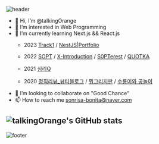 
<!---
talkingOrange/talkingOrange is a ✨ special ✨ repository because its `README.md` (this file) appears on your GitHub profile.
You can click the Preview link to take a look at your changes.
--->

![header](https://capsule-render.vercel.app/api?type=wave&color=timeGradient&height=300&section=header&text=I%20LOVE%20WEB&fontSize=90&fontAlignY=40) 
- 👋 Hi, I’m @talkingOrange
- 👀 I’m interested in Web Programming
- 🌱 I’m currently learning Next.js && React.js
  - 2023
[Track1](https://github.com/Track-1/client)  /
[NestJS|Portfolio](https://github.com/talkingOrange/NextJS_Project.git)

  - 2022
[SOPT](https://github.com/IN-SOPT-WEB/YeWonHAN.git)  /
[X-Introduction](https://github.com/X-Introduction/frontend.git) /
[S0PTerest](https://github.com/S0PTerest/S0PTerest-Client.git) /
[QUOTKA](https://github.com/W-s-COOL-FrontEnd/QUOTKA-start.git)

  - 2021
[심리Q](https://github.com/talkingOrange/PsychologyQ_web.git)

  - 2020
[정직리뷰_뷰티블로그](https://github.com/talkingOrange/Beauty_Blog.git) /
[뭐그리지판](https://github.com/talkingOrange/Python_Paintbrush.git) /
[수룡이와 공놀이](https://github.com/talkingOrange/ball_game.git)
- 💞️ I’m looking to collaborate on "Good Chance"
- 📫 How to reach me sonrisa-bonita@naver.com

![talkingOrange's GitHub stats](https://github-readme-stats.vercel.app/api?username=talkingOrange&show_icons=true&theme=radical)
----

![footer](https://capsule-render.vercel.app/api?type=rect&section=footer&text=Thank%20you%20for%20visiting!&fontSize=20&fontAlign=80&fontAlignY=70&&color=timeGradient&animation=twinkling)
